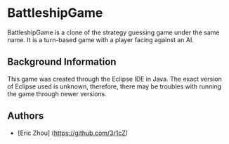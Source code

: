 # BattleshipGame

BattleshipGame is a clone of the strategy guessing game under the same name. It is a turn-based game with a player facing against an AI.

## Background Information

This game was created through the Eclipse IDE in Java. The exact version of Eclipse used is unknown, therefore, there may be troubles with running the game through newer versions.

## Authors

- [Eric Zhou] (https://github.com/3r1cZ)